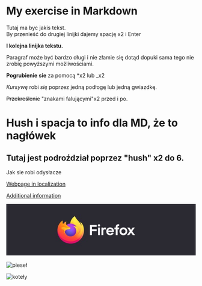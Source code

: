 <!-- Example of title -->
My exercise in Markdown
=======================

<!-- Here comes the table of content -->

<!-- Example of paragraph of text with line break -->
Tutaj ma byc jakis tekst.  
By przenieść do drugiej linijki dajemy spację x2 i Enter 

__I kolejna linijka tekstu.__  

<!-- Example of another paragraph -->

Paragraf może być bardzo długi i nie złamie się dotąd dopuki sama tego nie zrobię powyższymi możliwościami.

<!-- Example of bold -->

**Pogrubienie** __sie__ za pomocą *x2 lub _x2

<!-- Example of italic  -->

_Kursywę_ robi *się* poprzez jedną podłogę lub jedną gwiazdkę.

~~Przekreślenie~~ "znakami falującymi"x2 przed i po.

<!-- Example of headers -->

# Hush i spacja to info dla MD, że to nagłówek  
## Tutaj jest podroździał poprzez "hush" x2 do 6.  

<!-- Example of external link -->

Jak sie robi odysłacze  

[Webpage in localization](https://google.com/)

<!-- Example of link to another file -->

[Additional information](Reference.md)

<!-- Example of an image -->

![SVG image from Internet](./images/Firefox.jpg "Firefox logo")

![pieseł](https://picsum.photos/id/237/200/300 "Pieseł")

![koteły](https://upload.wikimedia.org/wikipedia/commons/3/32/Collage_of_Six_Cats-03.JPG "Koteły")

<!-- Example of an image with hover text -->

<!-- Example of equation or inline code -->

<!-- Example of a block of code -->

<!-- Example of code highlighting -->

<!-- Example of quote -->

<!-- Example of bullet list -->

<!-- Example of numbered list -->

<!-- Example of table -->

<!-- Paragraph after table -->